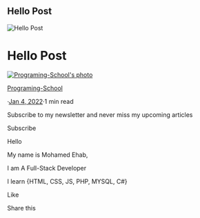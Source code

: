 ## Hello Post

![Hello Post](/_next/image?url=https%3A%2F%2Fcdn.hashnode.com%2Fres%2Fhashnode%2Fimage%2Fupload%2Fv1641300112790%2FTZJDD4KRP.jpeg%3Fw%3D1600%26h%3D840%26fit%3Dcrop%26crop%3Dentropy%26auto%3Dcompress%2Cformat%26format%3Dwebp&w=3840&q=75)

Hello Post
==========

[![Programing-School's photo](/_next/image?url=https%3A%2F%2Fcdn.hashnode.com%2Fres%2Fhashnode%2Fimage%2Fupload%2Fv1645823553390%2FoHcqD2UHc.png%3Fw%3D200%26h%3D200%26fit%3Dcrop%26crop%3Dfaces%26auto%3Dcompress%2Cformat%26format%3Dwebp&w=640&q=75)](https://hashnode.com/@Programing-School)

[Programing-School](https://hashnode.com/@Programing-School)

·[Jan 4, 2022](https://programming-school.hashnode.dev/hello-post)·1 min read

Subscribe to my newsletter and never miss my upcoming articles

Subscribe

Hello

My name is Mohamed Ehab,

I am A Full-Stack Developer

I learn {HTML, CSS, JS, PHP, MYSQL, C#}

Like

[](https://programming-school.hashnode.dev/#write-comment)

[](https://twitter.com/share?url=https%3A%2F%2Fprogramming-school.hashnode.dev%2Fhello-post&text=Hello%20Post%0D%0A%7B%20by%20%40Program39300266%20%7D%20from%20%40hashnode%0D%0A)

Share this[](https://twitter.com/share?url=https%3A%2F%2Fprogramming-school.hashnode.dev%2Fhello-post&text=%20%40Programing-School)[](http://www.reddit.com/submit?title=Hello%20Post&selftext=true&text=%20https%3A%2F%2Fprogramming-school.hashnode.dev%2Fhello-post)